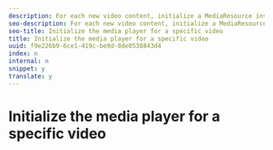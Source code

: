 ```yaml
---
description: For each new video content, initialize a MediaResource instance with information about the video content and load the media resource.
seo-description: For each new video content, initialize a MediaResource instance with information about the video content and load the media resource.
seo-title: Initialize the media player for a specific video
title: Initialize the media player for a specific video
uuid: f9e226b9-6ce1-419c-be9d-8de0538843d4
index: n
internal: n
snippet: y
translate: y
---
```


# Initialize the media player for a specific video

